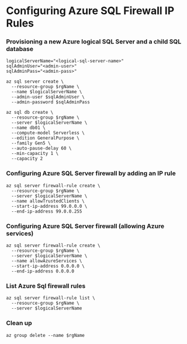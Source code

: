 # Configuring Azure SQL Firewall IP Rules


### Provisioning a new Azure logical SQL Server and a child SQL database
```
logicalServerName="<logical-sql-server-name>"
sqlAdminUser="<admin-user>"
sqlAdminPass="<admin-pass>"

az sql server create \
  --resource-group $rgName \
  --name $logicalServerName \
  --admin-user $sqlAdminUser \
  --admin-password $sqlAdminPass

az sql db create \
  --resource-group $rgName \
  --server $logicalServerName \
  --name db01 \
  --compute-model Serverless \
  --edition GeneralPurpose \
  --family Gen5 \
  --auto-pause-delay 60 \
  --min-capacity 1 \
  --capacity 2

```

### Configuring Azure SQL Server firewall by adding an IP rule
```
az sql server firewall-rule create \
  --resource-group $rgName \
  --server $logicalServerName \
  --name allowTrustedClients \
  --start-ip-address 99.0.0.0 \
  --end-ip-address 99.0.0.255
```

### Configuring Azure SQL Server firewall (allowing Azure services)
```
az sql server firewall-rule create \
  --resource-group $rgName \
  --server $logicalServerName \
  --name allowAzureServices \
  --start-ip-address 0.0.0.0 \
  --end-ip-address 0.0.0.0
```

### List Azure Sql firewall rules
```
az sql server firewall-rule list \
  --resource-group $rgName \
  --server $logicalServerName
```

### Clean up
```
az group delete --name $rgName
```